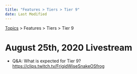 ```yaml
---
title: "Features > Tiers > Tier 9"
date: Last Modified
---
```

[Topics](../../../topics.md) > Features > Tiers > Tier 9

# August 25th, 2020 Livestream
* Q&A: What is expected for Tier 9? https://clips.twitch.tv/FrigidWiseSnakeOSfrog
